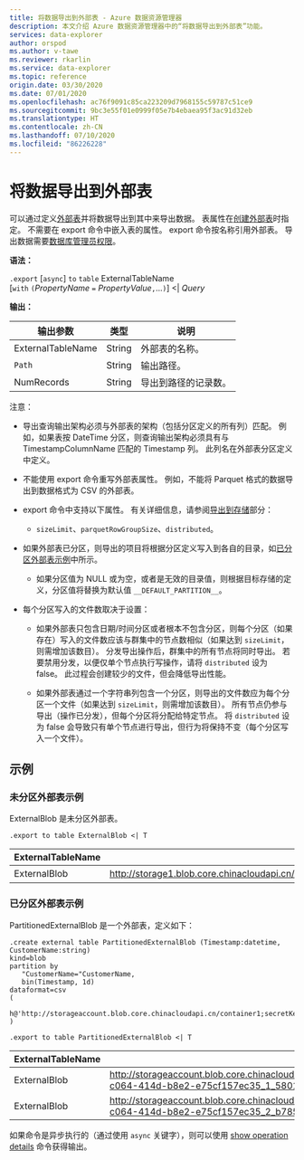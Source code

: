```yaml
---
title: 将数据导出到外部表 - Azure 数据资源管理器
description: 本文介绍 Azure 数据资源管理器中的“将数据导出到外部表”功能。
services: data-explorer
author: orspod
ms.author: v-tawe
ms.reviewer: rkarlin
ms.service: data-explorer
ms.topic: reference
origin.date: 03/30/2020
ms.date: 07/01/2020
ms.openlocfilehash: ac76f9091c85ca223209d7968155c59787c51ce9
ms.sourcegitcommit: 9bc3e55f01e0999f05e7b4ebaea95f3ac91d32eb
ms.translationtype: HT
ms.contentlocale: zh-CN
ms.lasthandoff: 07/10/2020
ms.locfileid: "86226228"
---
```

# <a name="export-data-to-an-external-table"></a>将数据导出到外部表

可以通过定义[外部表](../externaltables.md)并将数据导出到其中来导出数据。
表属性在[创建外部表](../external-tables-azurestorage-azuredatalake.md#create-or-alter-external-table)时指定。 不需要在 export 命令中嵌入表的属性。 export 命令按名称引用外部表。 导出数据需要[数据库管理员权限](../access-control/role-based-authorization.md)。

**语法：**

`.export` [`async`] `to` `table` ExternalTableName <br>
[`with` `(`*PropertyName* `=` *PropertyValue*`,`...`)`] <| *Query*

**输出：**

|输出参数 |类型 |说明
|---|---|---
|ExternalTableName  |String |外部表的名称。
|`Path`|String|输出路径。
|NumRecords|String| 导出到路径的记录数。

注意：
* 导出查询输出架构必须与外部表的架构（包括分区定义的所有列）匹配。 例如，如果表按 DateTime 分区，则查询输出架构必须具有与 TimestampColumnName 匹配的 Timestamp 列。 此列名在外部表分区定义中定义。

* 不能使用 export 命令重写外部表属性。
 例如，不能将 Parquet 格式的数据导出到数据格式为 CSV 的外部表。

* export 命令中支持以下属性。 有关详细信息，请参阅[导出到存储](export-data-to-storage.md)部分： 
   * `sizeLimit`、`parquetRowGroupSize`、`distributed`。

* 如果外部表已分区，则导出的项目将根据分区定义写入到各自的目录，如[已分区外部表示例](#partitioned-external-table-example)中所示。 
  * 如果分区值为 NULL 或为空，或者是无效的目录值，则根据目标存储的定义，分区值将替换为默认值 `__DEFAULT_PARTITION__`。 

* 每个分区写入的文件数取决于设置：
   * 如果外部表只包含日期/时间分区或者根本不包含分区，则每个分区（如果存在）写入的文件数应该与群集中的节点数相似（如果达到 `sizeLimit`，则需增加该数目）。 分发导出操作后，群集中的所有节点将同时导出。 若要禁用分发，以便仅单个节点执行写操作，请将 `distributed` 设为 false。 此过程会创建较少的文件，但会降低导出性能。

   * 如果外部表通过一个字符串列包含一个分区，则导出的文件数应为每个分区一个文件（如果达到 `sizeLimit`，则需增加该数目）。 所有节点仍参与导出（操作已分发），但每个分区将分配给特定节点。 将 `distributed` 设为 false 会导致只有单个节点进行导出，但行为将保持不变（每个分区写入一个文件）。

## <a name="examples"></a>示例

### <a name="non-partitioned-external-table-example"></a>未分区外部表示例

ExternalBlob 是未分区外部表。 

```kusto
.export to table ExternalBlob <| T
```

|ExternalTableName|`Path`|NumRecords|
|---|---|---|
|ExternalBlob|http://storage1.blob.core.chinacloudapi.cn/externaltable1cont1/1_58017c550b384c0db0fea61a8661333e.csv|10 个|

### <a name="partitioned-external-table-example"></a>已分区外部表示例

PartitionedExternalBlob 是一个外部表，定义如下： 

```kusto
.create external table PartitionedExternalBlob (Timestamp:datetime, CustomerName:string) 
kind=blob
partition by 
   "CustomerName="CustomerName,
   bin(Timestamp, 1d)
dataformat=csv
( 
   h@'http://storageaccount.blob.core.chinacloudapi.cn/container1;secretKey'
)
```

```kusto
.export to table PartitionedExternalBlob <| T
```

|ExternalTableName|`Path`|NumRecords|
|---|---|---|
|ExternalBlob|http://storageaccount.blob.core.chinacloudapi.cn/container1/CustomerName=customer1/2019/01/01/fa36f35c-c064-414d-b8e2-e75cf157ec35_1_58017c550b384c0db0fea61a8661333e.csv|10 个|
|ExternalBlob|http://storageaccount.blob.core.chinacloudapi.cn/container1/CustomerName=customer2/2019/01/01/fa36f35c-c064-414d-b8e2-e75cf157ec35_2_b785beec2c004d93b7cd531208424dc9.csv|10 个|

如果命令是异步执行的（通过使用 `async` 关键字），则可以使用 [show operation details](../operations.md#show-operation-details) 命令获得输出。
